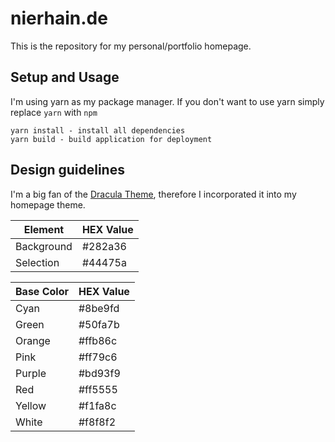 # nierhain.de

This is the repository for my personal/portfolio homepage.

## Setup and Usage

I'm using yarn as my package manager. If you don't want to use yarn simply replace ```yarn``` with ```npm```
```
yarn install - install all dependencies 
yarn build - build application for deployment
```

## Design guidelines

I'm a big fan of the [Dracula Theme](https://www.draculatheme.com), therefore I incorporated it into my homepage theme.

Element | HEX Value
---- | ----
Background | #282a36
Selection | #44475a

Base Color | HEX Value
---- | ----
Cyan | #8be9fd
Green | #50fa7b
Orange | #ffb86c
Pink | #ff79c6
Purple | #bd93f9
Red | #ff5555
Yellow | #f1fa8c
White | #f8f8f2